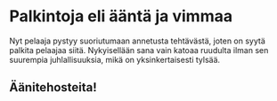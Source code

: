 # Palkintoja eli ääntä ja vimmaa

Nyt pelaaja pystyy suoriutumaan annetusta tehtävästä, joten on syytä palkita pelaajaa siitä. Nykyisellään sana vain katoaa ruudulta ilman sen suurempia juhlallisuuksia, mikä on yksinkertaisesti tylsää.

## Äänitehosteita!

